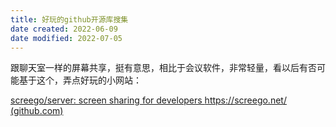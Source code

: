 ```yaml
---
title: 好玩的github开源库搜集
date created: 2022-06-09
date modified: 2022-07-05
---
```

跟聊天室一样的屏幕共享，挺有意思，相比于会议软件，非常轻量，看以后有否可能基于这个，弄点好玩的小网站：

[screego/server: screen sharing for developers https://screego.net/ (github.com)](https://github.com/screego/server)
